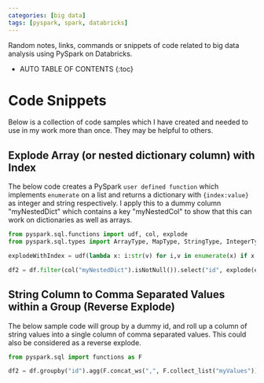 ```yaml
---
categories: [big data]
tags: [pyspark, spark, databricks]
---
```


Random notes, links, commands or snippets of code related to big data analysis using PySpark on Databricks.

<!-- excerpt separator -->

* AUTO TABLE OF CONTENTS
{:toc}

# Code Snippets

Below is a collection of code samples which I have created and needed to use in my work more than once. They may be helpful to others.  

## Explode Array (or nested dictionary column) with Index

The below code creates a PySpark `user defined function` which implements `enumerate` on a list and returns a dictionary with `{index:value}` as integer and string respectively. I apply this to a dummy column "myNestedDict" which contains a key "myNestedCol" to show that this can work on dictionaries as well as arrays.  

```python
from pyspark.sql.functions import udf, col, explode
from pyspark.sql.types import ArrayType, MapType, StringType, IntegerType

explodeWithIndex = udf(lambda x: i:str(v) for i,v in enumerate(x) if x is not None), MapType(IntegerType(),StringType())

df2 = df.filter(col("myNestedDict").isNotNull()).select("id", explode(explodeWithIndex("myNestedDict").myNestedCol))
```

## String Column to Comma Separated Values within a Group (Reverse Explode)

The below sample code will group by a dummy id, and roll up a column of string values into a single column of comma separated values. This could also be considered as a reverse explode.  

```python
from pyspark.sql import functions as F

df2 = df.groupby("id").agg(F.concat_ws(",", F.collect_list("myValues"))).withColumnRenamed("concat_ws(,, collect_list(myValues))", "myCSV")
```
